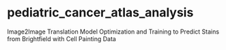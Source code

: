 # pediatric_cancer_atlas_analysis
Image2Image Translation Model Optimization and Training to Predict Stains from Brightfield with Cell Painting Data

